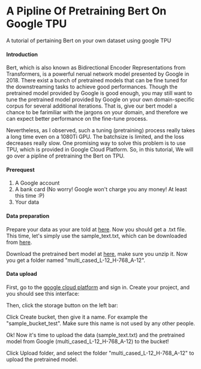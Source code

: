 # A Pipline Of Pretraining Bert On Google TPU

A tutorial of pertaining Bert on your own dataset using google TPU

#### Introduction

Bert, which is also known as Bidirectional Encoder Representations from Transformers, is a powerful nerual network model presented by Google in 2018. There exist a bunch of pretrained models that can be fine tuned for the downstreaming tasks to achieve good performances. Though the pretrained model provided by Google is good enough, you may still want to tune the pretrained model provided by Google on your own domain-specific corpus for several additional iterations. That is, give our bert model a chance to be farimiliar with the jargons on your domain, and therefore we can expect better performance on the fine-tune process. 

Nevertheless, as I observed, such a tuning (pretraining) process really takes a long time even on a 1080Ti GPU. The batchsize is limited, and the loss decreases really slow. One promising way to solve this problem is to use TPU, which is provided in Google Cloud Platform. So, in this tutorial, We will go over a pipline of pretraining the Bert on TPU. 

#### Prerequest
1. A Google account
2. A bank card (No worry! Google won't charge you any money! At least this time :P)
3. Your data

#### Data preparation
Prepare your data as your are told at [here](https://github.com/google-research/bert#pre-training-with-bert). Now you should get a .txt file. This time, let's simply use the sample_text.txt, which can be downloaded from [here](https://github.com/google-research/bert.git). 

Download the pretrained bert model at [here](https://storage.googleapis.com/bert_models/2018_11_23/multi_cased_L-12_H-768_A-12.zip), make sure you unzip it. Now you get a folder named "multi_cased_L-12_H-768_A-12".

#### Data upload
First, go to the [google cloud platform](https://cloud.google.com) and sign in. Create your project, and you should see this interface:

Then, click the storage button on the left bar:

Click Create bucket, then give it a name. For example the "sample_bucket_test". Make sure this name is not used by any other people. 


Ok! Now it's time to upload the data (sample_text.txt) and the pretrained model from Google (multi_cased_L-12_H-768_A-12) to the bucket!

Click Upload folder, and select the folder "multi_cased_L-12_H-768_A-12" to upload the pretrained model. 










